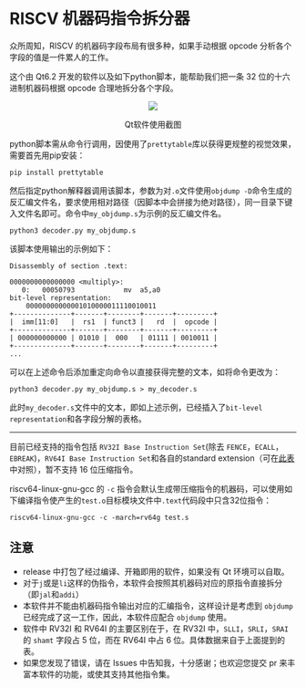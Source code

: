 # RISCV 机器码指令拆分器

众所周知，RISCV 的机器码字段布局有很多种，如果手动根据 opcode 分析各个字段的值是一件累人的工作。

这个由 Qt6.2 开发的软件以及如下python脚本，能帮助我们把一条 32 位的十六进制机器码根据 opcode 合理地拆分各个字段。

<div align="center">
  <img src="https://user-images.githubusercontent.com/72899584/163538153-204c97ff-7069-441d-8445-d0bbff852c14.png" />
  <p>Qt软件使用截图</p>
</div>

python脚本需从命令行调用，因使用了`prettytable`库以获得更规整的视觉效果，需要首先用pip安装：

````shell
pip install prettytable
````

然后指定python解释器调用该脚本，参数为对`.o`文件使用`objdump -D`命令生成的反汇编文件名，要求使用相对路径（因脚本中会拼接为绝对路径），同一目录下键入文件名即可。命令中`my_objdump.s`为示例的反汇编文件名。

```shell
python3 decoder.py my_objdump.s
```

该脚本使用输出的示例如下：

```assembly
Disassembly of section .text:

0000000000000000 <multiply>:
   0:	00050793          	mv	a5,a0
bit-level representation:
	00000000000001010000011110010011
+--------------+-------+--------+-------+---------+
|  imm[11:0]   |  rs1  | funct3 |   rd  |  opcode |
+--------------+-------+--------+-------+---------+
| 000000000000 | 01010 |  000   | 01111 | 0010011 |
+--------------+-------+--------+-------+---------+
...
```

可以在上述命令后添加重定向命令以直接获得完整的文本，如将命令更改为：

```shell
python3 decoder.py my_objdump.s > my_decoder.s
```

此时`my_decoder.s`文件中的文本，即如上述示例，已经插入了`bit-level representation`和各字段分解的表格。

---

目前已经支持的指令包括 `RV32I Base Instruction Set`(除去 `FENCE`，`ECALL`，`EBREAK`)，`RV64I Base Instruction Set`和各自的standard extension（可在<a href="https://five-embeddev.com/riscv-isa-manual/latest/instr-table.html">此表</a>中对照），暂不支持 16 位压缩指令。

riscv64-linux-gnu-gcc 的 `-c` 指令会默认生成带压缩指令的机器码，可以使用如下编译指令使产生的`test.o`目标模块文件中`.text`代码段中只含32位指令：

```
riscv64-linux-gnu-gcc -c -march=rv64g test.s
```

## 注意

+ release 中打包了经过编译、开箱即用的软件，如果没有 Qt 环境可以自取。
+ 对于`j`或是`li`这样的伪指令，本软件会按照其机器码对应的原指令直接拆分（即`jal`和`addi`）
+ 本软件并不能由机器码指令输出对应的汇编指令，这样设计是考虑到 `objdump` 已经完成了这一工作，因此，本软件应配合 `objdump` 使用。
+ 软件中 RV32I 和 RV64I 的主要区别在于，在 RV32I 中，`SLLI`，`SRLI`，`SRAI` 的 `shamt` 字段占 5 位，而在 RV64I 中占 6 位。具体数据来自于上面提到的表。
+ 如果您发现了错误，请在 Issues 中告知我，十分感谢；也欢迎您提交 pr 来丰富本软件的功能，或使其支持其他指令集。
